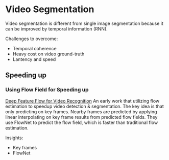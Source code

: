 # Video Segmentation
Video segmentation is different from single image segmentation because it can be improved by temporal information (RNN). 

Challenges to overcome:
+ Temporal coherence
+ Heavy cost on video ground-truth
+ Lantency and speed

## Speeding up
### Using Flow Field for Speeding up
[Deep Feature Flow for Video Recognition][1] An early work that utilizing flow estimation to speedup video detection & segmentation. The key idea is that only predicting on key frames. Nearby frames are predicted by applying linear interpolating on key frame results from predicted flow fields. They use FlowNet to predict the flow field, which is faster than traditional flow estimation.

Insights:
+ Key frames
+ FlowNet

	 

[1]:	https://arxiv.org/abs/1611.07715